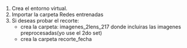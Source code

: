 
1. Crea el entorno virtual.
1. Importar la carpeta Redes entrenadas
2. Si deseas probar el recorte:
    - crea la carpeta: imagenes_2lens_217 donde incluiras las imagenes preprocesadas(yo use el 2do set)
    - crea la carpeta recorte_fecha
